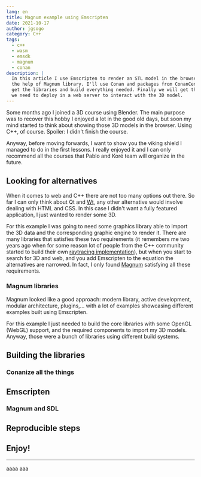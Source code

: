 ```yaml
---
lang: en
title: Magnum example using Emscripten
date: 2021-10-17
author: jgsogo
category: C++
tags: 
  - c++
  - wasm
  - emsdk
  - magnum
  - conan
description: |
  In this article I use Emscripten to render an STL model in the browser with 
  the help of Magnum library. I'll use Conan and packages from ConanCenter to
  get the libraries and build everything needed. Finally we will get the files
  we need to deploy in a web server to interact with the 3D model.
---
```



Some months ago I joined a 3D course using Blender. The main purpose was to
recover this hobby I enjoyed a lot in the good old days, but soon my mind started
to think about showing those 3D models in the browser. Using C++, of course.
Spoiler: I didn't finish the course.

<!--more-->

Anyway, before moving forwards, I want to show you the viking shield I managed
to do in the first lessons. I really enjoyed it and I can only recommend all the
courses that 
<content-twitter-handle handle="par_virtual">Pablo</content-twitter-handle> 
and <content-twitter-handle handle="KoreFormacion">Koré team</content-twitter-handle>
will organize in the future.

<article-image src="/img/articles/kore-shield.png" alt="Viking shield" caption="Viking shield recreation"></article-image>


## Looking for alternatives 

When it comes to web and C++ there are not too many options
out there. So far I can only think about
<nuxt-link to="/blog/2021-01-19-emscripten-cube">Qt</nuxt-link> and
[Wt](https://www.webtoolkit.eu/wt), any other alternative would involve dealing
with HTML and CSS. In this case I didn't want a fully featured application, I
just wanted to render some 3D.

For this example I was going to need some graphics library able to import the
3D data and the corresponding graphic engine to render it. There are many
libraries that satisfies these two requirements (it remembers me two years ago
when for some reason lot of people from the C++ community started to build their own 
[raytracing implementation](https://manu343726.github.io/2019-06-20-raytracer-runtime-postmortem/)),
but when you start to search for 3D and web, and you add Emscripten to the equation
the alternatives are narrowed. In fact, I only found [Magnum](https://magnum.graphics/)
satisfying all these requirements.


### Magnum libraries

Magnum looked like a good approach: modern library, active development, modular architecture,
plugins,... with a lot of examples showcasing different examples built using Emscripten.

<article-image 
  src="/img/articles/magnum-features.png" 
  alt="Magnum features chart" 
  caption="Magnum architecture is organize into layers that add functionality on top of each other. The foundation are the core libraries that provides some platform abstraction and very basic features. On top of these layers, some extra modules contribute with actual functionaliy for different use-cases. This architecture makes it easy to contribute new modules and extensions.">
</article-image>

For this example I just needed to build the core libraries with some OpenGL (WebGL)
support, and the required components to import my 3D models. Anyway, those were
a bunch of libraries using different build systems.


## Building the libraries

### Conanize all the things 

## Emscripten

### Magnum and SDL

## Reproducible steps

## Enjoy!

---

aaaa <content-github-repository repo="jgsogo/blog-20211008-example-emsdk-magnum"></content-github-repository>aaa


<content-magnum-wasm base_path="https://jgsogo.es/blog-20211008-example-emsdk-magnum" caption="Use controls..."></content-magnum-wasm>
